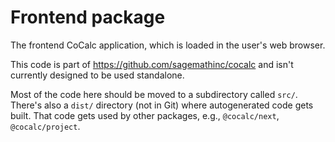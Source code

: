 # Frontend package

The frontend CoCalc application, which is loaded in the user's web browser.

This code is part of https://github.com/sagemathinc/cocalc and isn't currently designed to be used standalone.

Most of the code here should be moved to a subdirectory called `src/`. There's
also a `dist/` directory (not in Git) where autogenerated code gets built.  That
code gets used by other packages, e.g., `@cocalc/next`, `@cocalc/project`.

